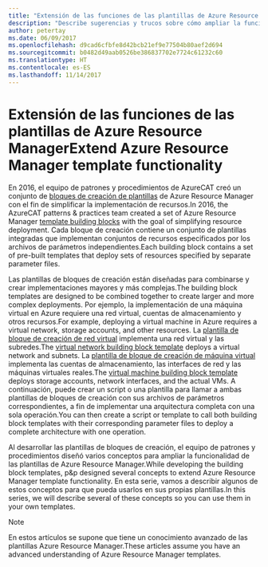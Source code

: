 ```yaml
---
title: "Extensión de las funciones de las plantillas de Azure Resource Manager"
description: "Describe sugerencias y trucos sobre cómo ampliar la funcionalidad de las plantillas de Azure Resource Manager"
author: petertay
ms.date: 06/09/2017
ms.openlocfilehash: d9cad6cfbfe8d42bcb21ef9e77504b80aef2d694
ms.sourcegitcommit: b0482d49aab0526be386837702e7724c61232c60
ms.translationtype: HT
ms.contentlocale: es-ES
ms.lasthandoff: 11/14/2017
---
```

# <a name="extend-azure-resource-manager-template-functionality"></a><span data-ttu-id="5aa72-103">Extensión de las funciones de las plantillas de Azure Resource Manager</span><span class="sxs-lookup"><span data-stu-id="5aa72-103">Extend Azure Resource Manager template functionality</span></span>

<span data-ttu-id="5aa72-104">En 2016, el equipo de patrones y procedimientos de AzureCAT creó un conjunto de [bloques de creación de plantillas](https://github.com/mspnp/template-building-blocks/wiki) de Azure Resource Manager con el fin de simplificar la implementación de recursos.</span><span class="sxs-lookup"><span data-stu-id="5aa72-104">In 2016, the AzureCAT patterns & practices team created a set of Azure Resource Manager [template building blocks](https://github.com/mspnp/template-building-blocks/wiki) with the goal of simplifying resource deployment.</span></span> <span data-ttu-id="5aa72-105">Cada bloque de creación contiene un conjunto de plantillas integradas que implementan conjuntos de recursos especificados por los archivos de parámetros independientes.</span><span class="sxs-lookup"><span data-stu-id="5aa72-105">Each building block contains a set of pre-built templates that deploy sets of resources specified by separate parameter files.</span></span>

<span data-ttu-id="5aa72-106">Las plantillas de bloques de creación están diseñadas para combinarse y crear implementaciones mayores y más complejas.</span><span class="sxs-lookup"><span data-stu-id="5aa72-106">The building block templates are designed to be combined together to create larger and more complex deployments.</span></span> <span data-ttu-id="5aa72-107">Por ejemplo, la implementación de una máquina virtual en Azure requiere una red virtual, cuentas de almacenamiento y otros recursos.</span><span class="sxs-lookup"><span data-stu-id="5aa72-107">For example, deploying a virtual machine in Azure requires a virtual network, storage accounts, and other resources.</span></span> <span data-ttu-id="5aa72-108">La [plantilla de bloque de creación de red virtual](https://github.com/mspnp/template-building-blocks/wiki/VNet-(v1)) implementa una red virtual y las subredes.</span><span class="sxs-lookup"><span data-stu-id="5aa72-108">The [virtual network building block template](https://github.com/mspnp/template-building-blocks/wiki/VNet-(v1)) deploys a virtual network and subnets.</span></span> <span data-ttu-id="5aa72-109">La [plantilla de bloque de creación de máquina virtual](https://github.com/mspnp/template-building-blocks/wiki/Windows-and-Linux-VMs-(v1)) implementa las cuentas de almacenamiento, las interfaces de red y las máquinas virtuales reales.</span><span class="sxs-lookup"><span data-stu-id="5aa72-109">The [virtual machine building block template](https://github.com/mspnp/template-building-blocks/wiki/Windows-and-Linux-VMs-(v1)) deploys storage accounts, network interfaces, and the actual VMs.</span></span> <span data-ttu-id="5aa72-110">A continuación, puede crear un script o una plantilla para llamar a ambas plantillas de bloques de creación con sus archivos de parámetros correspondientes, a fin de implementar una arquitectura completa con una sola operación.</span><span class="sxs-lookup"><span data-stu-id="5aa72-110">You can then create a script or template to call both building block templates with their corresponding parameter files to deploy a complete architecture with one operation.</span></span>

<span data-ttu-id="5aa72-111">Al desarrollar las plantillas de bloques de creación, el equipo de patrones y procedimientos diseñó varios conceptos para ampliar la funcionalidad de las plantillas de Azure Resource Manager.</span><span class="sxs-lookup"><span data-stu-id="5aa72-111">While developing the building block templates, p&p designed several concepts to extend Azure Resource Manager template functionality.</span></span> <span data-ttu-id="5aa72-112">En esta serie, vamos a describir algunos de estos conceptos para que pueda usarlos en sus propias plantillas.</span><span class="sxs-lookup"><span data-stu-id="5aa72-112">In this series, we will describe several of these concepts so you can use them in your own templates.</span></span>

> [!NOTE]
> <span data-ttu-id="5aa72-113">En estos artículos se supone que tiene un conocimiento avanzado de las plantillas Azure Resource Manager.</span><span class="sxs-lookup"><span data-stu-id="5aa72-113">These articles assume you have an advanced understanding of Azure Resource Manager templates.</span></span>